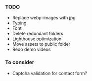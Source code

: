### TODO
- Replace webp-images with jpg
- Typing
- Font
- Delete redundant folders
- Lighthouse optimization
- Move assets to public folder
- Redo demo videos

### To consider
- Captcha validation for contact form?
